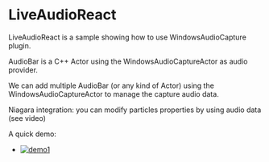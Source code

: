 # LiveAudioReact

LiveAudioReact is a sample showing how to use WindowsAudioCapture plugin.

AudioBar is a C++ Actor using the WindowsAudioCaptureActor as audio provider.

We can add multiple AudioBar (or any kind of Actor) using the WindowsAudioCaptureActor to manage the capture audio data.

Niagara integration: you can modify particles properties by using audio data (see video)


A quick demo:

- [![demo1](https://drive.google.com/file/d/1F7B1nqoR2Yo8gjGNu20XPeJa1dwjTSIV/view?usp=sharing)](https://youtu.be/GSNBc6DQiM8)

